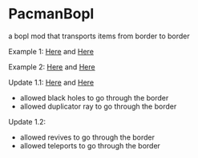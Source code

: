 # PacmanBopl
a bopl mod that transports items from border to border

Example 1: [Here](https://github.com/maxgamertyper/PacmanBopl/blob/main/platform.mp4) and [Here](https://youtu.be/Q_9KeYkn690)

Example 2: [Here](https://github.com/maxgamertyper/PacmanBopl/blob/main/Bopl%20Pacman%20(1).mp4) and [Here](https://youtu.be/H2Kk93P_5ZE)

Update 1.1: [Here](https://github.com/maxgamertyper/PacmanBopl/blob/main/Pacman%20Update.mp4) and [Here](https://youtu.be/915-VTsgO7I)
* allowed black holes to go through the border
* allowed duplicator ray to go through the border

Update 1.2:
* allowed revives to go through the border
* allowed teleports to go through the border
